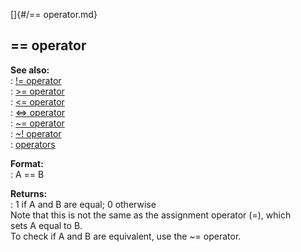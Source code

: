 []{#/== operator.md}    
## == operator    
**See also:**    
:   [!= operator](/operator/!=)    
:   [\>= operator](/operator/%3e=)    
:   [\<= operator](/operator/%3c=)    
:   [\<=\> operator](/operator/%3c=%3e)    
:   [\~= operator](/operator/~=)    
:   [\~! operator](/operator/~!)    
:   [operators](/operator)    
<!-- -->    
**Format:**    
:   A == B    
<!-- -->    
**Returns:**    
:   1 if A and B are equal; 0 otherwise    
Note that this is not the same as the assignment operator (=), which    
sets A equal to B.    
To check if A and B are equivalent, use the \~= operator.  
